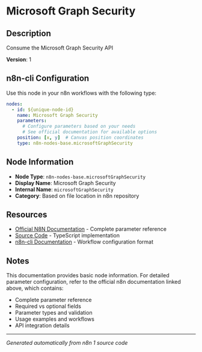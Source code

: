 # Microsoft Graph Security

## Description

Consume the Microsoft Graph Security API

**Version**: 1

## n8n-cli Configuration

Use this node in your n8n workflows with the following type:

```yaml
nodes:
  - id: ${unique-node-id}
    name: Microsoft Graph Security
    parameters:
      # Configure parameters based on your needs
      # See official documentation for available options
    position: [x, y]  # Canvas position coordinates
    type: n8n-nodes-base.microsoftGraphSecurity
```

## Node Information

- **Node Type**: `n8n-nodes-base.microsoftGraphSecurity`
- **Display Name**: Microsoft Graph Security
- **Internal Name**: `microsoftGraphSecurity`
- **Category**: Based on file location in n8n repository

## Resources

- [Official N8N Documentation](https://docs.n8n.io/integrations/builtin/app-nodes/n8n-nodes-base.microsoftgraphsecurity/) - Complete parameter reference
- [Source Code](https://github.com/n8n-io/n8n/blob/master/packages/nodes-base/nodes/Microsoft/GraphSecurity/MicrosoftGraphSecurity.node.ts) - TypeScript implementation
- [n8n-cli Documentation](https://github.com/edenreich/n8n-cli) - Workflow configuration format

## Notes

This documentation provides basic node information. For detailed parameter configuration, 
refer to the official n8n documentation linked above, which contains:

- Complete parameter reference
- Required vs optional fields
- Parameter types and validation
- Usage examples and workflows
- API integration details

---
*Generated automatically from n8n 1 source code*
